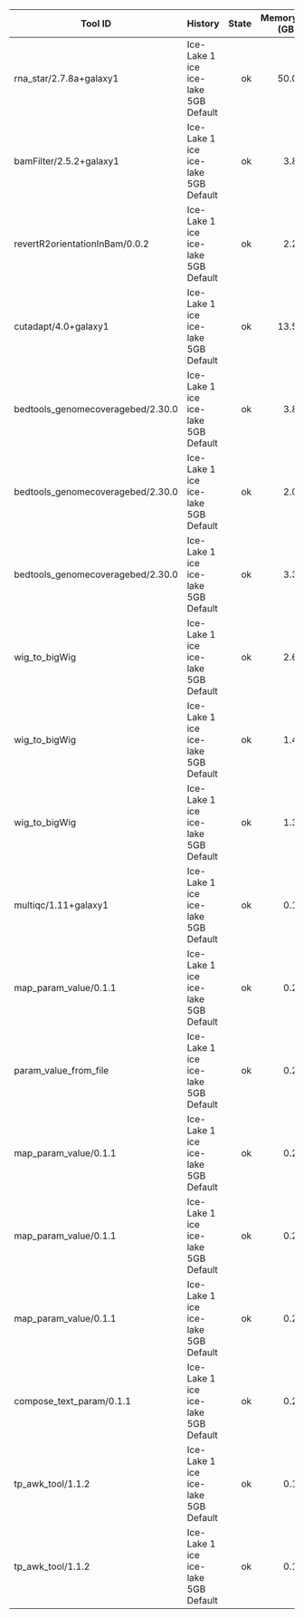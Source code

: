 | Tool ID | History | State | Memory (GB) | Runtime (sec)|
|---|---|---:|---:|---:|
| rna_star/2.7.8a+galaxy1 | Ice-Lake 1 ice ice-lake 5GB Default | ok | 50.0 |   838 |
| bamFilter/2.5.2+galaxy1 | Ice-Lake 1 ice ice-lake 5GB Default | ok | 3.8 |   705 |
| revertR2orientationInBam/0.0.2 | Ice-Lake 1 ice ice-lake 5GB Default | ok | 2.2 |   427 |
| cutadapt/4.0+galaxy1 | Ice-Lake 1 ice ice-lake 5GB Default | ok | 13.5 |   354 |
| bedtools_genomecoveragebed/2.30.0 | Ice-Lake 1 ice ice-lake 5GB Default | ok | 3.8 |   208 |
| bedtools_genomecoveragebed/2.30.0 | Ice-Lake 1 ice ice-lake 5GB Default | ok | 2.0 |   157 |
| bedtools_genomecoveragebed/2.30.0 | Ice-Lake 1 ice ice-lake 5GB Default | ok | 3.3 |   152 |
| wig_to_bigWig | Ice-Lake 1 ice ice-lake 5GB Default | ok | 2.6 |    33 |
| wig_to_bigWig | Ice-Lake 1 ice ice-lake 5GB Default | ok | 1.4 |    17 |
| wig_to_bigWig | Ice-Lake 1 ice ice-lake 5GB Default | ok | 1.3 |    16 |
| multiqc/1.11+galaxy1 | Ice-Lake 1 ice ice-lake 5GB Default | ok | 0.1 |     7 |
| map_param_value/0.1.1 | Ice-Lake 1 ice ice-lake 5GB Default | ok | 0.2 |     4 |
| param_value_from_file | Ice-Lake 1 ice ice-lake 5GB Default | ok | 0.2 |     3 |
| map_param_value/0.1.1 | Ice-Lake 1 ice ice-lake 5GB Default | ok | 0.2 |     3 |
| map_param_value/0.1.1 | Ice-Lake 1 ice ice-lake 5GB Default | ok | 0.2 |     3 |
| map_param_value/0.1.1 | Ice-Lake 1 ice ice-lake 5GB Default | ok | 0.2 |     3 |
| compose_text_param/0.1.1 | Ice-Lake 1 ice ice-lake 5GB Default | ok | 0.2 |     3 |
| tp_awk_tool/1.1.2 | Ice-Lake 1 ice ice-lake 5GB Default | ok | 0.1 |     1 |
| tp_awk_tool/1.1.2 | Ice-Lake 1 ice ice-lake 5GB Default | ok | 0.1 |     1 |
